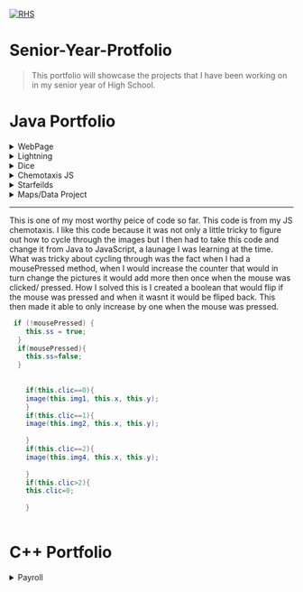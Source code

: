 
<a href="http://public.district196.org/rhs/"><img src="http://public.district196.org/rhs/imagesmain/crest150_trans.png" title="Rosemount High School" alt="RHS"></a>





# Senior-Year-Protfolio

> This portfolio will showcase the projects that I have been working on in my senior year of High School.


# Java Portfolio


<details>
<summary>WebPage</summary> 
<br>(https://kantab.github.io/testWeb/)
This project was desgined to give an introduction to HTML and JS. This was the first web page I made. 
The hardest part was understanding a new launage.
 </br>
</details>
<details>
<summary>Lightning</summary>
 
  ```Java
  int startx=150;
  int starty=200;
  int endx=50;
  int endy=150;
  int cl1=232;
  int cl2=171;
  int cl3=18;
void setup()
{
    size(400,280);
    strokeWeight(5);
    background(255);
  
  
}
void draw()
{
  background(255);
  fill(96, 72, 12);
  stroke(0);
  rect(75, 200, 75, 5);
  rect(285, 170, 16, 20);
  fill(cl1, cl2, cl3);
  stroke(0);
  ellipse(295, 224, 90, 75);
  ellipse(295, 224, 75, 75);
  ellipse(295, 224, 35, 75);
  fill(0);
  stroke(0);
  triangle(70, 148, 60, 260, 111, 260);
  fill(8, 84, 34);
  stroke(0);
  ellipse(75, 144, 72, 72);
  fill(0);
  triangle(70, 38, 50, 120, 101, 120);
  
  
  fill((int)(Math.random()*256)+10,(int)(Math.random()*256)+10,(int)(Math.random()*256)+10);
  stroke((int)(Math.random()*256),(int)(Math.random()*256),(int)(Math.random()*256));
  
  while(endx<300){
    endx=startx+(int)(Math.random()*5);
    endy=starty+(int)(Math.random()*2);
    
    line(startx,starty,endx,endy);
    startx=endx;
    starty=endy;
  }
 // for(int i=0; i<=300; i++){
  //startx=0;
  //starty=150;
  //endx=50;
  //endy=150;
  //}
  
}
void mousePressed()
{
  
  startx=150;
  starty=200;
  endx=0;
  endy=50;
  cl1=(int)(Math.random()*256);
  cl2=(int)(Math.random()*256);
  cl3=(int)(Math.random()*256);
  

}
```

<br>
This project was desgined to practice using Math.random. The hardest part for the project was figuring out the layout of where the lighting starts and ends.
 </br>
</details>
<details>
<summary>Dice</summary>
 
 ```Java
Die die1;
Die die2;
Die die3;
int cou1=0;
int cou2=0;
int cou3=0;
int numClick=0;
int money=5000;
int w =60;
int bwx=0;
int bwy=0;

void setup()
{
  
  size(600,600);
  
  noLoop();
}
void draw()
{
  background(600,600);
  fill(255,100,0);
  rect(50,50,500,500);
  fill(255,100,200);
  rect(60,60,480,100);
  fill(255,100,255);
  rect(80,200,50,300);
  fill(255,100,100);
  rect(150,350,100,100);
  rect(260,350,100,100);
  rect(370,350,100,100);
  textSize(75);
  fill(0,255,255);
  text("Big 9 $lot$",100,125);
  textSize(30);
  text("Total:",160,335);
  textSize(20);
  
  text("Num Click:",260,335);
  
  textSize(25);
  text("Money $:",380,335);
  text("$ "+money,370,410);
  die1 = new Die(200,200);
     die1.roll();
     die1.show();
     if(die1.getNum()==1){
       cou1++;
     }
     if(die1.getNum()==2){
       cou1+=2;
     }
     if(die1.getNum()==3){
       cou1+=3;
     }
     if(die1.getNum()==4){
       cou1+=4;
     }
     if(die1.getNum()==5){
       cou1+=5;
     }
     if(die1.getNum()==6){
       cou1+=6;
     }
  die2 = new Die(300,200);
     die2.roll();
     die2.show();
     if(die2.getNum()==1){
       cou2++;
     }
     if(die2.getNum()==2){
       cou2+=2;
     }
     if(die2.getNum()==3){
       cou2+=3;
     }
     if(die2.getNum()==4){
       cou2+=4;
     }
     if(die2.getNum()==5){
       cou2+=5;
     }
     if(die2.getNum()==6){
       cou2+=6;
     }
  die3 = new Die(400,200);
     die3.roll();
     die3.show();
     if(die3.getNum()==1){
       cou3++;
     }
     if(die3.getNum()==2){
       cou3+=2;
     }
     if(die3.getNum()==3){
       cou3+=3;
     }
     if(die3.getNum()==4){
       cou3+=4;
     }
     if(die3.getNum()==5){
       cou3+=5;
     }
     if(die3.getNum()==6){
       cou3+=6;
     }
     if(cou1+cou2+cou3==9){
       
       textSize(50);
       fill(0,255,0);
       text("WINNER!",280,500);
       money+=500;
       
     }
     if(cou1+cou2+cou3!=9){
       
      
       textSize(50);
       fill(255,0,0);
       text("LOSER!",280,500);
       money-=100;
       
     }
     if(cou1!=3&&cou1==cou2 && cou2 == cou3){
       textSize(75);
       fill(0,255,0);
       bwx=100;
       bwy=100;
       money+=1000;
       text("Big WINNER!!",bwx,bwy);
     }
     if(cou1==3&&cou2==3&&cou3==3){
       textSize(75);
       fill(0,255,0);
       bwx=100;
       bwy=100;
       money+=10000;
       text("Megga WINNER!!!",bwx,bwy);
     }
  textSize(65);
  text(cou1+cou2+cou3,160,425);
  
  if(numClick >= 100){
    w=45;
  }
  textSize(w);
  text(numClick,270,425);
  
  //for(int i=0; i<1200; i+=60){
   // for(int j=0; j<600; j+=60){
    //  die = new Die(i,j);
     // die.roll();
     // die.show();
   // }
 // }
    //your code here
  }
  //your code here

void mousePressed()
{
  cou1=0;
  cou2=0;
  cou3=0;
  bwy=0;
  bwx=0;
  numClick++;
  redraw();
}
////////////////////////////////////////////////
 
 class Die //models one single dice cube
{
  int x;
  int y;
  int num;
  //variable declarations here
  Die(int x, int y) //constructor
  {
    this.x=x;
    this.y=y;
    
    //variable initializations here
  }
  void roll()
  {
    num= (int)((Math.random()*6)+1);
    //num=6;
    //your code here
  }
  void show()
  {
    rect(x,y,50,50);
    if(num==1){
      fill((int)(Math.random()*256)+10,(int)(Math.random()*256)+10,(int)(Math.random()*256)+10);
      ellipse(x+25,y+25,10,10);
      
     }
     if(num==2){
      fill((int)(Math.random()*256)+10,(int)(Math.random()*256)+10,(int)(Math.random()*256)+10);
      ellipse(x+10,y+10,10,10);
      ellipse(x+40,y+40,10,10);
      
     }
    if(num==3){
      fill((int)(Math.random()*256)+10,(int)(Math.random()*256)+10,(int)(Math.random()*256)+10);
      ellipse(x+10,y+10,10,10);
      ellipse(x+25,y+25,10,10);
      ellipse(x+40,y+40,10,10);
      
      
     }
    if(num==4){
      fill((int)(Math.random()*256)+10,(int)(Math.random()*256)+10,(int)(Math.random()*256)+10);
     ellipse(x+10,y+10,10,10);
     ellipse(x+40,y+40,10,10);
     ellipse(x+10,y+40,10,10);
     ellipse(x+40,y+10,10,10);
      
     }
    if(num==5){
      fill((int)(Math.random()*256)+10,(int)(Math.random()*256)+10,(int)(Math.random()*256)+10);
     ellipse(x+10,y+10,10,10);
     ellipse(x+25,y+25,10,10);
     ellipse(x+40,y+40,10,10);
     ellipse(x+10,y+40,10,10);
     ellipse(x+40,y+10,10,10);
      
     }
    if(num==6){
      fill((int)(Math.random()*256)+10,(int)(Math.random()*256)+10,(int)(Math.random()*256)+10);
     ellipse(x+10,y+10,10,10);
     ellipse(x+40,y+40,10,10);
     ellipse(x+10,y+40,10,10);
     ellipse(x+40,y+10,10,10);
     ellipse(x+10,y+25,10,10);
     ellipse(x+40,y+25,10,10);
      
     }
    
    //your code here
  
}
int getNum(){
   return num;
}
}

 ```
<br>
The project goal was to display dice on the screen and out put their sum. This was my favorite project beacuse I was able to put my own creative spin on it. I displayed the dice as a game where you would win if your sum of 3 dice was 3, or if all 3 numbers were the same.
 </br>
</details>
<details>
<summary>Chemotaxis JS</summary>
 
 ```Java
 'use strict';

var d = new Array();
var img1;
var img2;
var img3;
var img4;
var x;
var y;
var speedx = 2;
var speedy = 2;
var ex = 800 / 2;
var ey = 600 / 2;
var sizex = 20;
var sizey = 20;
var clic = 0;
var bounce = 0;


function preload() {
    img3 = loadImage("data/candy.png");
    img4 = loadImage("data/ghost.png");
    img1  = loadImage("data/pump.png.png");
    img2  = loadImage("data/witch.png");

    
}

function setup() {
    createCanvas(800, 600);
    for (var i = 0; i < 4; i++) {
        d[i] = new Dot(width / 2, height / 2);
    }
}

function draw() {
    background(0, 25, 45);
    fill(255, 200, 0);
    textSize(75);
    text("Happy Holloween", 100, 100);
    for (var i = 0; i < d.length; i++) {
        
        
    //works
        d[i].mouseShow();
        d[i].show();
        d[i].move();
        
        
       // d[i].gameOver();
        //d[i].autoMove();
       // d[i].autoMouse();
    }
    //move and show the bacteria   
}



class Dot {

    constructor(x, y) {
        this.x = x;
        this.y = y;
        var ss = true;
        this.clic = 0;
        this.bounce = 0;

    }
    move() {

        this.x += (Math.random() * 5) - 2;
        this.y += (Math.random() * 5) - 2;
        // Start movement
        if (mouseIsPressed != true && this.ss == true) {

            if (mouseX > this.x) {
                this.x += (Math.random() * 7);
            } else if (mouseX < this.x) {
                this.x -= (Math.random() * 7);
            }
            if (mouseY > this.y) {
                this.y += (Math.random() * 7);
            } else if (mouseY < this.y) {
                this.y -= (Math.random() * 7);
            }
        }


        if (mouseIsPressed == true && this.ss == true) {


            if (mouseX > this.x + 100 && mouseX < this.x + 100 && mouseY > this.y + 100 && mouseY < this.y + 100) {

                if (mouseX > this.x) {
                    this.x -= (Math.random() * 7);
                } else if (mouseX < this.x) {
                    this.x += (Math.random() * 7);
                }
                if (mouseY > this.y) {
                    this.y -= (Math.random() * 7);
                } else if (mouseY < this.y) {
                    this.y += (Math.random() * 7);
                }
            }
        }
        // End of mousePressed
    }

    show() {
        fill(255);
        

        if (this.bounce > 4) {
            this.clic++;
            this.bounce = 0;

        }

        if (mouseIsPressed && this.ss) {
            // if mouse is over button 

            this.clic++;

        }
        // enable button when mouse is not pressed
        if (!mouseIsPressed) {
            this.ss = true;
        }
        if (mouseIsPressed) {
            this.ss = false;
        }


        if (this.clic == 0) {
            image(img1, this.x, this.y);
        }
        if (this.clic == 1) {
            image(img2, this.x, this.y);

        }
        if (this.clic == 2) {
            image(img4, this.x, this.y);

        }
        if (this.clic > 2) {
            this.clic = 0;

        }
    }
    mouseShow() {
        image(img3, mouseX, mouseY);
        //ellipse(mouseX, mouseY, 20, 20);
    }}
   
    
    
    
    
    
    
    
    
    
    
    
    /*gameOver() {
        if (this.x == this.ex && this.y == this.ey) {
            this.x = 0;
            this.y = 0;
        }
    }
    autoMouse() {

        if (keyIsPressed == true) {
            console.log("hello");
            if (keyCode == 'a') {

                this.speedx++;
                this.speedy++;
            }
        }

        this.ex += this.speedx;
        this.ey += this.speedy;

        if (this.speedx * 2 + this.ex >= width - 90) {
            this.bounce++;
            this.speedx *= -1;
        }
        if (this.speedy * 2 + this.ey >= height - 90) {
            this.bounce++;
            this.speedy *= -1;
        }
        if (this.speedx * 2 + this.ex <= 0) {
            this.bounce++;
            this.speedx *= -1;
        }
        if (this.speedy * 2 + this.ey <= 0) {
            this.bounce++;
            this.speedy *= -1;
        }
        image(img3, ex + this.speedx, this.ey + this.speedy);
        //rect(ex+speedx, ey+speedy, sizex, sizey);
    }
    autoMove() {
        this.x += (Math.random() * 5) - 2;
        this.y += (Math.random() * 5) - 2;

        if (this.ex > this.x) {
            this.x += (Math.random() * 3);
        } else if (this.ex < this.x) {
            this.x -= (Math.random() * 3);
        }
        if (this.ey > this.y) {
            this.y += (Math.random() * 3);
        } else if (this.ey < this.y) {
            this.y -= (Math.random() * 3);
        }
    }
}
*/
     
 ```
<br>
The project was desgined to learn a bit more with arrylist. The hardest part of this project was once I was complete I converted the code into JavaScript. This was the first time I had worked with JavaScript. 
 </br>
</details>
<details>
<summary>Starfeilds</summary>

 ```Java
 Particle [] p = new Particle[100];
Particle [] p2 = new Particle[100];
Particle [] p3 = new Particle[100];
void setup(){
size(800,600);
for(int i =0; i<p.length; i++){
 p[i]= new NormalParticle();
 p2[i]= new oddBallParticle();
 p3[i]= new jumpoParticle();
}
for(int j =0; j<p2.length; j++){
//p2[j]= new oddBallParticle();
}
  
}
void draw(){
  
  
  noStroke();
  fill( 2, 0, 0, 5);
  rect(0, 0, width, height,50);
  for(int i=0; i<p.length; i++){
    p[i].move();
    p[i].show();
    p2[i].move();
    p2[i].show();
    p3[i].move();
    p3[i].show();
  }
}

interface Particle{
  void show();
  void move();
  
}
////////////////////////////////////////////////////////
class NormalParticle implements Particle {
  double x, y, speed, angle;

  public NormalParticle() {
    x=width/2-100;
    y=height/2-100;
    speed=5;
    angle=0.25;
  }
  void move() {
    /* if(angle>0.025){
     angle-=0.05;
     }
     else {
     angle+=0.05;
     }
     */
    if (angle>0) {
      angle+=0.05;
    }
    x+=Math.cos(angle)*speed;
    y+=Math.sin(angle)*speed;
    angle+=0.025;
  }
  void show() {
    fill(0, 255, 200);
    //fill((int)((Math.random()*200)+150), (int)((Math.random()*200)+150), (int)((Math.random()*200)+150));
    ellipse((int)x, (int)y, 20, 20);
  }
}
//////////////////////////////////////////////////////////
class jumpoParticle implements Particle {
  double x, y, speed, angle;

  public jumpoParticle() {
    x=width/2+100;
    y=height/2-100;
    speed=5;
    angle=0.25;
  }
  void move() {
    x+=Math.cos(angle)*speed;
    y+=Math.sin(angle)*speed;
    angle+=0.025;
    
  }
  void show() {
    fill((int)((Math.random()*200)+150), (int)((Math.random()*200)+150), (int)((Math.random()*200)+150));
    ellipse((int)x, (int)y, 80, 30);
    
    ellipse((int)x, (int)y-10, 40, 40);
  }
}
/////////////////////////////////////////////
class oddBallParticle implements Particle {
  double x, y, speed, angle;

  public oddBallParticle() {
    x=width/2;
    y=height/2;
    speed=Math.random()*5;
    angle=Math.random()*Math.PI*8;
  }
  void move() {
    x+=Math.cos(angle)*speed;
    y+=Math.sin(angle)*speed;
    angle+=0.025;
    if (x>500) {
      x=100;
      speed*=-1;
    }
    if (y>500) {
      y=300;
      
      speed*=-1;
    }
  }
  void show() {
    fill((int)((Math.random()*200)+150), (int)((Math.random()*200)+150), (int)((Math.random()*200)+150));
    ellipse((int)x, (int)y, 20, 20);
  }
}
//////////////////////////////////////////////////
 
 ```
 <br>
This project was one of the hardest for me to understand. I had a hard time understaning how the objects were to be displayed on the screen and the angle in which they moved. I had to partner up with other class mates so they could show me how it worked.
 </br>
</details>

<details>
<summary>Maps/Data Project</summary>
 
 ```Java
 import java.io.File;
import java.io.IOException;
import java.util.Map;
import java.util.TreeMap;
import java.util.Scanner;
import java.util.Set;
import java.util.Iterator;
import java.util.LinkedHashSet;
import java.util.ArrayList;
import java.util.*;
import static java.lang.System.*;
ArrayList<Visual> vis = new ArrayList(); // List of all of the different circles
boolean start = true; // On-off switch for the scrolling
int time = 1; // Keeps track of frames gone by since run started

void setup() {
  size(1200, 900);
  DataHandling run = new DataHandling();
  ArrayList<String> keys = new ArrayList<String>(); // Keeps track of all keys that are put into the map
  //vis.add(new Visual("X", "x", "x", "s"));
  String [] str=loadStrings("C:/Users/Brendan/Desktop/majors.txt"); // NOT SURE WHAT THIS DID
  String allText=join(str, ","); //NOT SURE WHAT THIS DID
  try {
    Scanner scan = new Scanner(new File("C:/Users/Brendan/Desktop/majors.txt"));
    scan.useDelimiter("/,");
    while (scan.hasNext()) {
      run.putData(scan.nextLine(), keys);
    }
  } 
  catch (Exception e) {
    out.println(e);
    e.printStackTrace();
  } 
  finally {
    //run.printMap();
    //out.println(keys);
  }
  int spaceOut = 0; //How far out new circles must bve put
  for (String s : keys) {
    vis.add(new Visual(s, run.getFirst(s), run.getSecond(s), run.getThird(s), 255, spaceOut + 20 + (parseInt(run.getFirst(s))/500), 400));
    spaceOut += 20 + (parseInt(run.getFirst(s))/500);
    out.println(s + " equals " + run.getFirst(s) + " " + run.getSecond(s) + " " + run.getThird(s));
  }
  /*for (String key : run.dataList.keySet()){
   vis.add(new Visual(key, run.getFirst(key), run.getSecond(key), run.getThird(key)));
   out.println(key + " equals " + run.getFirst(key) + " " + run.getSecond(key) + " " + run.getThird(key));
   }*/
}

void draw() {
  background(0);
  //time++;
  if (start == true) {
    for (int i = 0; i < vis.size(); i++) {
      vis.get(i).display(0);
    }
    out.print(vis.size());
    out.println(vis.get(1).xpos + " " + vis.get(1).ypos);
    out.println(vis.get(2).xpos + " " + vis.get(2).ypos);
    start = false;
  }
  for (int i = 0; i < vis.size(); i++) {
      vis.get(i).display(time);
      vis.get(i).checkMouse();
    }
}
/////////////////////////////////////
 class DataHandling {
  private Map<String, LinkedHashSet<String>> dataList;
  Iterator<String> search;
  public DataHandling(){
    dataList = new TreeMap<String, LinkedHashSet<String>>();
    //search = dataList.iterator();
  }
  
  void putData (String data, ArrayList al) {
    String[] dataEntry = data.split(",");
    String d1 = dataEntry[1];
    al.add(d1);
    String d2 = dataEntry[3];
    String d3 = dataEntry[5];
    String d4 = dataEntry[7];
    if (dataList.get(d1) == null){
      dataList.put(d1, new LinkedHashSet<String>());
    }
    dataList.get(d1).add(d2);
    dataList.get(d1).add(d3);
    dataList.get(d1).add(d4);
  }
  
  String getFirst(String k){
    for (String name : dataList.keySet()) {  
            search = dataList.get(name).iterator();
            k = search.next();
          }
    return k;
  }
  
  String getSecond(String k){
    for (String name : dataList.keySet()) {  
            search = dataList.get(name).iterator();
            search.next();
            k = search.next();
          }
    return k;
  }
  
  String getThird(String k){
    for (String name : dataList.keySet()) {  
            search = dataList.get(name).iterator();
            search.next();
            search.next();
            k = search.next();
          }
    return k;
  }
  
  void printMap(){
    out.println(dataList);
  }
}
/////////////////////////////////////////////////////////////////////////////
class Visual {
  String name;
  String grads;
  String employed;
  String unemployed;
  int shade;
  int xpos;
  int ypos;

  public Visual(String nam, String grad, String emp, String unemp, int col, int posx, int posy) {
    name = nam;
    grads = grad;
    employed = emp;
    unemployed = unemp;
    shade = col;
    xpos = posx;
    ypos = posy;
  }

  void checkMouse() { // Checks to see if the mouse is hovering over this object
    if (mouseX > xpos - ((parseInt(grads)/500)/2) && mouseX < xpos + ((parseInt(grads)/500)/2) && mouseY > ypos - 200 && mouseY < ypos + 200){
        out.println(name);   
        showInfo();
    }
  }


  void showInfo() { // Shows info of the object that the mouse is hovering over
    int r = 0;
    int g = 0;
    int b = 0;
    textSize(32);
    fill(255);
    rect(0, 75, 1200, 200);
    
    if(parseInt(unemployed)>1500){
      r=232;
      g=18;
      b=18;
    }
    if(parseInt(unemployed)<=1500 && parseInt(unemployed)>500){
      r=246;
      g=246;
      b=42;
    }
    if(parseInt(unemployed)<500){
      r=42;
      g=246;
      b=42;
    }
    fill(r,g,b);
    text("Major: "+name+" \nNumber of Grads: "+grads+" \nNumber of Grads employed: "+employed+" \nNumber of grads unemployed: "+unemployed, 50, 120);
  }

  void display(int timer) {
    noStroke();
    fill(shade);
    xpos -= timer;
    ellipse(xpos, ypos, parseInt(grads)/500, parseInt(grads)/500);
  }
}
 
 ```
 <br>
This project was desgined to teach us how to take in data and load it into a map to then be analized. This project was a partner project and it was nice to be able to share ideas and learn how to work with other people in a coding aspect.
 </br>
</details>


***

 This is one of my most worthy peice of code so far. This code is from my JS chemotaxis. I like this code because it was not only a little tricky to figure out how to cycle through the images but I then had to take this code and change it from Java to JavaScript, a launage I was learning at the time. What was tricky about cycling through was the fact when I had a mousePressed method, when I would increase the counter that would in turn change the pictures it would add more then once when the mouse was clicked/ pressed. How I solved this is I created a boolean that would flip if the mouse was pressed and when it wasnt it would be fliped back. This then made it able to only increase by one when the mouse was pressed. 
```Java
 if (!mousePressed) {
    this.ss = true;
  }
  if(mousePressed){
    this.ss=false;
  }
  
    
    if(this.clic==0){
    image(this.img1, this.x, this.y);
    }
    if(this.clic==1){
    image(this.img2, this.x, this.y);
    
    }
    if(this.clic==2){
    image(this.img4, this.x, this.y);
    
    }
    if(this.clic>2){
    this.clic=0;
    
    }
    

```
# C++ Portfolio

<details>
<summary>Payroll</summary> 
<br>(https://kantab.github.io/testWeb/)
This project was one that I worked on in my introduction to C++ class I took at Inver Hills Community College. This project was desgined to teach us how to use things such as setprecision, switchs, try/ catch statements, interfaces, user inputs, and a lot of the key foundations to help learn and understand C++. We made a few difernt variations of this project and this is the final one.
 </br>
</details>


